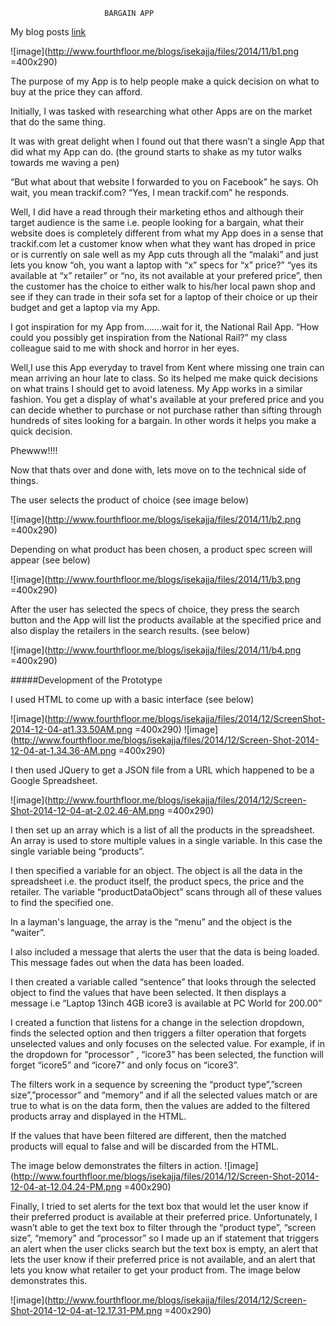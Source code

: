                          BARGAIN APP

My blog posts
[link](http://www.fourthfloor.me/blogs/isekajja/category/web14203/)

![image](http://www.fourthfloor.me/blogs/isekajja/files/2014/11/b1.png =400x290)



The purpose of my App is to help people make a quick decision on what to buy at the price they can afford.

Initially, I was tasked with researching what other Apps are on the market that do the same thing.

It was with great delight when I found out that there wasn’t a single App that did what my App can do. (the ground starts to shake as my tutor walks towards me waving a pen)

“But what about that website I forwarded to you on Facebook” he says. Oh wait, you mean trackif.com? “Yes, I mean trackif.com” he responds.

Well, I did have a read through their marketing ethos and although their target audience is the same i.e. people looking for a bargain, what their website does is completely different from what my App does in a sense that trackif.com let a customer know when what they want has droped in price or is currently on sale well as my App cuts through all the “malaki” and just lets you know “oh, you want a laptop with “x” specs for “x” price?” “yes its available at “x” retailer” or “no, its not available at your prefered price”, then the customer has the choice to either walk to his/her local pawn shop and see if they can trade in their sofa set for a laptop of their choice or up their budget and get a laptop via my App.

I got inspiration for my App from…….wait for it, the National Rail App. “How could you possibly get inspiration from the National Rail?” my class colleague said to me with shock and horror in her eyes. 

Well,I use this App everyday to travel from Kent where missing one train can mean arriving an hour late to class. So its helped me make quick decisions on what trains I should get to avoid lateness. My App works in a similar fashion. You get a display of what's available at your prefered price and you can decide whether to purchase or not purchase rather than sifting through hundreds of sites looking for a bargain. In other words it helps you make a quick decision.

Phewww!!!!

Now that thats over and done with, lets move on to the technical side of things.

The user selects the product of choice (see image below)

![image](http://www.fourthfloor.me/blogs/isekajja/files/2014/11/b2.png =400x290)

Depending on what product has been chosen, a product spec screen will appear (see below)

![image](http://www.fourthfloor.me/blogs/isekajja/files/2014/11/b3.png =400x290)


After the user has selected the specs of choice, they press the search button and the App will list the products available at the specified price and also display the retailers in the search results. (see below)

 ![image](http://www.fourthfloor.me/blogs/isekajja/files/2014/11/b4.png =400x290)


#####Development of the Prototype

I used HTML to come up with a basic interface (see below)

![image](http://www.fourthfloor.me/blogs/isekajja/files/2014/12/ScreenShot-2014-12-04-at1.33.50AM.png =400x290)
![image](http://www.fourthfloor.me/blogs/isekajja/files/2014/12/Screen-Shot-2014-12-04-at-1.34.36-AM.png =400x290)


I then used JQuery to get a JSON file from a URL which happened to be a Google Spreadsheet.

![image](http://www.fourthfloor.me/blogs/isekajja/files/2014/12/Screen-Shot-2014-12-04-at-2.02.46-AM.png =400x290)

I then set up an array which is a list of all the products in the spreadsheet. An array is used to store multiple values in a single variable. In this case the single variable being “products”.

I then specified a variable for an object. The object is all the data in the spreadsheet i.e. the product itself, the product specs, the price and the retailer. The variable “productDataObject” scans through all of these values to find the specified one.

In a layman's language, the array is the “menu” and the object is the “waiter”. 

I also included a message that alerts the user that the data is being loaded. This message fades out when the data has been loaded.

I then created a variable called “sentence” that looks through the selected object to find the values that have been selected. It then displays a message i.e “Laptop 13inch 4GB icore3 is available at PC World for 200.00”

I created a function that listens for a change in the selection dropdown, finds the selected option and then triggers a filter operation that forgets unselected values and only focuses on the selected value. For example, if in the dropdown for “processor” , “icore3” has been selected, the function will forget “icore5” and “icore7” and only focus on “icore3”.

The filters work in a sequence by screening the “product type”,”screen size”,”processor” and “memory” and if all the selected values match or are true to what is on the data form, then the values are added to the filtered products array and displayed in the HTML. 

If the values that have been filtered are different, then the matched products will equal to false and will be discarded from the HTML.

The image below demonstrates the filters in action.
![image](http://www.fourthfloor.me/blogs/isekajja/files/2014/12/Screen-Shot-2014-12-04-at-12.04.24-PM.png =400x290)

Finally, I tried to set alerts for the text box that would let the user know if their preferred product is available at their preferred price. Unfortunately, I wasn’t able to get the text box to filter through the “product type”, “screen size”, “memory” and “processor” so I made up an if statement that triggers an alert when the user clicks search but the text box is empty, an alert that lets the user know if their preferred price is not available, and an alert that lets you know what retailer to get your product from. The image below demonstrates this.

![image](http://www.fourthfloor.me/blogs/isekajja/files/2014/12/Screen-Shot-2014-12-04-at-12.17.31-PM.png =400x290)
 






